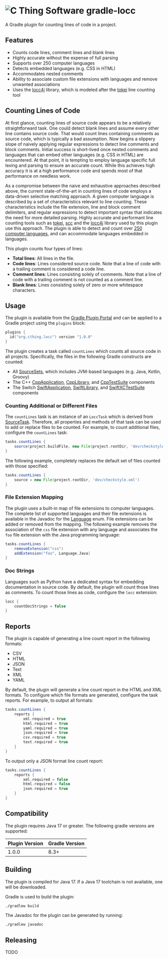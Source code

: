 # ![C Thing Software](https://www.cthing.com/branding/CThingSoftware-57x60.png "C Thing Software") gradle-locc

A Gradle plugin for counting lines of code in a project.

## Features

* Counts code lines, comment lines and blank lines
* Highly accurate without the expense of full parsing
* Supports over 250 computer languages
* Detects embedded languages (e.g. CSS in HTML)
* Accommodates nested comments
* Ability to associate custom file extensions with languages and remove unwanted associations
* Uses the [locc4j](https://github.com/cthing/locc4j) library, which is modeled after the
  [tokei](https://github.com/XAMPPRocky/tokei) line counting tool

## Counting Lines of Code

At first glance, counting lines of source code appears to be a relatively straightforward task. One could
detect blank lines and assume every other line contains source code. That would count lines containing
comments as source code, which is typically a bad assumption. Now begins a slippery slope of naively
applying regular expressions to detect line comments and block comments. Initial success is short-lived
once nested comments and languages that can embed other languages (e.g. CSS in HTML) are encountered. At
that point, it is tempting to employ language specific full lexing and parsing to ensure an accurate
count. While this achieves high accuracy it is at a high performance code and spends most of that performance
on needless work.

As a compromise between the naive and exhaustive approaches described above, the current state-of-the-art in
counting lines of code employs a data-driven selective matching approach. A given computer language is
described by a set of characteristics relevant to line counting. These characteristics include the file
extension, line and block comment delimiters, and regular expressions to detect important syntax that
indicates the need for more detailed parsing. Highly accurate and performant line counting tools such as
[tokei](https://github.com/XAMPPRocky/tokei), [scc](https://github.com/boyter/scc) and the
[locc4j](https://github.com/cthing/locc4j) library used by this plugin use this approach. The
plugin is able to detect and count over [250 computer languages](TODO),
and can accommodate languages embedded in languages.

This plugin counts four types of lines:

* **Total lines**: All lines in the file.
* **Code lines**: Lines considered source code. Note that a line of code with a trailing comment is considered
  a code line.
* **Comment lines**: Lines consisting solely of comments. Note that a line of code with a trailing comment is
  not counted as a comment line.
* **Blank lines**: Lines consisting solely of zero or more whitespace characters.

## Usage

The plugin is available from the [Gradle Plugin Portal](TODO) and can be applied to a Gradle project using the
`plugins` block:

```kotlin
plugins {
  id("org.cthing.locc") version "1.0.0"
}
```

The plugin creates a task called `countLines` which counts all source code in all projects. Specifically, the
files in the following Gradle constructs are counted:

* All [SourceSets](https://docs.gradle.org/current/javadoc/org/gradle/api/tasks/SourceSetContainer.html),
  which includes JVM-based languages (e.g. Java, Kotlin, Groovy)
* The C++ [CppApplication](https://docs.gradle.org/current/javadoc/org/gradle/language/cpp/CppApplication.html),
  [CppLibrary](https://docs.gradle.org/current/javadoc/org/gradle/language/cpp/CppLibrary.html),
  and [CppTestSuite](https://docs.gradle.org/current/javadoc/org/gradle/nativeplatform/test/cpp/CppTestSuite.html)
  components
* The Switch [SwiftApplication](https://docs.gradle.org/current/javadoc/org/gradle/language/swift/SwiftApplication.html),
  [SwiftLibrary](https://docs.gradle.org/current/javadoc/org/gradle/language/swift/SwiftLibrary.html), and
  [SwiftXCTestSuite](https://docs.gradle.org/current/javadoc/org/gradle/nativeplatform/test/xctest/SwiftXCTestSuite.html)
  components

### Counting Additional or Different Files

The `countLines` task is an instance of an `LoccTask` which is derived from
[SourceTask](https://docs.gradle.org/current/javadoc/org/gradle/api/tasks/SourceTask.html). Therefore, all
properties and methods of that task can be used to add or replace files to be counted. For example, to count
additional files, configure the `countLines` task:

```groovy
tasks.countLines {
    source(project.buildFile, new File(project.rootDir, 'dev/checkstyle.xml'))
}
```

The following example, completely replaces the default set of files counted with those specified:

```groovy
tasks.countLines {
    source = new File(project.rootDir, 'dev/checkstyle.xml')
}
```

### File Extension Mapping

The plugin uses a built-in map of file extensions to computer languages. The complete list of supported languages
and their file extensions is available in the Javadoc for the [Language](TODO) enum. File extensions can be
added or removed from the mapping. The following example removes the association of the `css` file extension with
any language and associates the `foo` file extension with the Java programming language:

```groovy
tasks.countLines {
    removeExtension("css")
    addExtension("foo", Language.Java)
}
```

### Doc Strings

Languages such as Python have a dedicated syntax for embedding documentation in source code. By default, the plugin
will count those lines as comments. To count those lines as code, configure the `locc` extension:

```groovy
locc {
    countDocStrings = false
}
```

## Reports

The plugin is capable of generating a line count report in the following formats:

* CSV
* HTML
* JSON
* Text
* XML
* YAML

By default, the plugin will generate a line count report in the HTML and XML formats. To configure which file formats
are generated, configure the task reports. For example, to output all formats:

```groovy
tasks.countLines {
    reports {
        xml.required = true
        html.required = true
        yaml.required = true
        json.required = true
        csv.required = true
        text.required = true
    }
}
```

To output only a JSON format line count report:

```groovy
tasks.countLines {
    reports {
        xml.required = false
        html.required = false
        json.required = true
    }
}
```

## Compatibility

The plugin requires Java 17 or greater. The following gradle versions are supported:

| Plugin Version | Gradle Version |
|----------------|----------------|
| 1.0.0          | 8.3+           |

## Building
The plugin is compiled for Java 17. If a Java 17 toolchain is not available, one will be downloaded.

Gradle is used to build the plugin:
```bash
./gradlew build
```
The Javadoc for the plugin can be generated by running:
```bash
./gradlew javadoc
```

## Releasing
TODO
